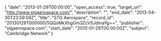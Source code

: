 {
  "date": "2013-01-29T00:00:00", 
  "open_access": true, 
  "target_url": "http://www.stgaerospace.com/", 
  "description": "", 
  "end_date": "2013-04-30T23:59:59Z", 
  "title": "STG Aerospace", 
  "record_id": "20130129T000000/5QQsMkXhgGm3ZcVSJdmaYg==", 
  "publisher": "stgaerospace.com", 
  "start_date": "2013-01-29T00:00:00Z", 
  "subject": "Cambridge Network"
}

